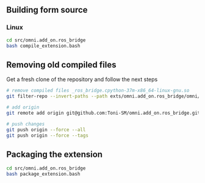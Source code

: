 ## Building form source

### Linux

```bash
cd src/omni.add_on.ros_bridge
bash compile_extension.bash
```
 
## Removing old compiled files

Get a fresh clone of the repository and follow the next steps

```bash
# remove compiled files _ros_bridge.cpython-37m-x86_64-linux-gnu.so
git filter-repo --invert-paths --path exts/omni.add_on.ros_bridge/omni/add_on/ros_bridge/_ros_bridge.cpython-37m-x86_64-linux-gnu.so

# add origin
git remote add origin git@github.com:Toni-SM/omni.add_on.ros_bridge.git

# push changes
git push origin --force --all
git push origin --force --tags
```

## Packaging the extension

```bash
cd src/omni.add_on.ros_bridge
bash package_extension.bash
```